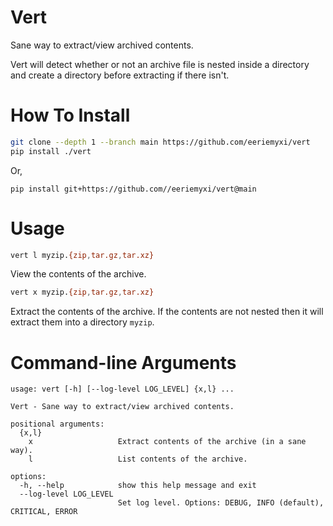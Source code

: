 # Vert
Sane way to extract/view archived contents.

Vert will detect whether or not an archive file is nested inside a directory and
create a directory before extracting if there isn't.

# How To Install
```bash
git clone --depth 1 --branch main https://github.com/eeriemyxi/vert
pip install ./vert
```
Or,
```
pip install git+https://github.com//eeriemyxi/vert@main
```

# Usage
```bash
vert l myzip.{zip,tar.gz,tar.xz}
```
View the contents of the archive.

```bash
vert x myzip.{zip,tar.gz,tar.xz}
```
Extract the contents of the archive. If the contents are not nested then it will extract
them into a directory `myzip`.

# Command-line Arguments
```
usage: vert [-h] [--log-level LOG_LEVEL] {x,l} ...

Vert - Sane way to extract/view archived contents.

positional arguments:
  {x,l}
    x                   Extract contents of the archive (in a sane way).
    l                   List contents of the archive.

options:
  -h, --help            show this help message and exit
  --log-level LOG_LEVEL
                        Set log level. Options: DEBUG, INFO (default), CRITICAL, ERROR
```
